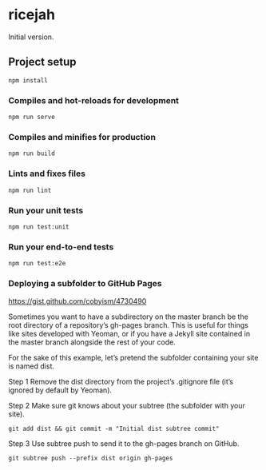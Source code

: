 # ricejah
Initial version.

## Project setup
```
npm install
```

### Compiles and hot-reloads for development
```
npm run serve
```

### Compiles and minifies for production
```
npm run build
```

### Lints and fixes files
```
npm run lint
```

### Run your unit tests
```
npm run test:unit
```

### Run your end-to-end tests
```
npm run test:e2e
```

### Deploying a subfolder to GitHub Pages
https://gist.github.com/cobyism/4730490


Sometimes you want to have a subdirectory on the master branch be the root directory of a repository’s gh-pages branch. This is useful for things like sites developed with Yeoman, or if you have a Jekyll site contained in the master branch alongside the rest of your code.

For the sake of this example, let’s pretend the subfolder containing your site is named dist.

Step 1
Remove the dist directory from the project’s .gitignore file (it’s ignored by default by Yeoman).

Step 2
Make sure git knows about your subtree (the subfolder with your site).

```
git add dist && git commit -m "Initial dist subtree commit"
```

Step 3
Use subtree push to send it to the gh-pages branch on GitHub.

```
git subtree push --prefix dist origin gh-pages
```